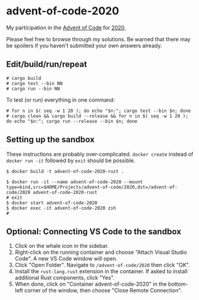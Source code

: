 # advent-of-code-2020

My participation in the [Advent of Code](https://adventofcode.com/) for [2020](https://adventofcode.com/2020/).

Please feel free to browse through my solutions. Be warned that there may be spoilers if you haven't submitted your own answers already.

## Edit/build/run/repeat

```shell
# cargo build
# cargo test --bin NN
# cargo run --bin NN
```

To test (or run) everything in one command:

```shell
# for n in $( seq -w 1 20 ); do echo "$n:"; cargo test --bin $n; done
# cargo clean && cargo build --release && for n in $( seq -w 1 20 ); do echo "$n:"; cargo run --release --bin $n; done
```

## Setting up the sandbox

These instructions are probably over-complicated. `docker create` instead of `docker run -it` followed by `exit` should be possible.

```shell
$ docker build -t advent-of-code-2020-rust .

$ docker run -it --name advent-of-code-2020 --mount type=bind,src=$HOME/Projects/advent-of-code/2020,dst=/advent-of-code/2020 advent-of-code-2020-rust
# exit
$ docker start advent-of-code-2020
$ docker exec -it advent-of-code-2020 zsh
#
```

## Optional: Connecting VS Code to the sandbox

1. Click on the whale icon in the sidebar.
2. Right-click on the running container and choose "Attach Visual Studio Code". A new VS Code window will open.
3. Click "Open Folder". Navigate to `/advent-of-code/2020` then click "OK".
4. Install the `rust-lang.rust` extension in the container. If asked to install additional Rust components, click "Yes".
5. When done, click on "Container advent-of-code-2020" in the bottom-left corner of the window, then choose "Close Remote Connection".
